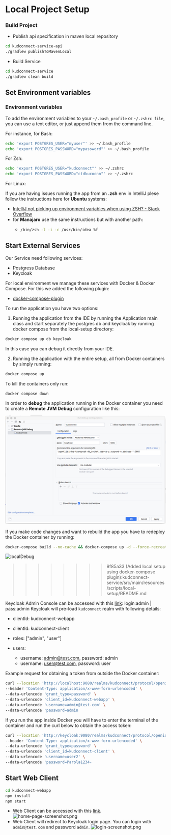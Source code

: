 # Local Project Setup

### Build Project

- Publish api specification in maven local repository

```bash
cd kudconnect-service-api
./gradlew publishToMavenLocal
```

- Build Service

```bash
cd kudconnect-service
./gradlew clean build 
```

## Set Environment variables

### Environment variables

To add the environment variables to your `~/.bash_profile` or `~/.zshrc file`, you can use a text editor, or just append them from the command line.

For instance, for Bash:

```bash
echo 'export POSTGRES_USER="myuser"' >> ~/.bash_profile
echo 'export POSTGRES_PASSWORD="mypassword"' >> ~/.bash_profile
```

For Zsh:

```bash
echo 'export POSTGRES_USER="kudconnect"' >> ~/.zshrc
echo 'export POSTGRES_PASSWORD="ctdkucoonn"' >> ~/.zshrc
```

For Linux:

If you are having issues running the app from an **.zsh** env in IntelliJ plese follow the instructions here for **Ubuntu** systems:

- [IntelliJ not picking up environment variables when using ZSH? - Stack Overflow](https://stackoverflow.com/questions/61469797/intellij-not-picking-up-environment-variables-when-using-zsh)
- for **Manajaro** use the same instructions but with another path:
  - ```bash
    /bin/zsh -l -i -c /usr/bin/idea %f
    ```

## Start External Services

Our Service need following services:

- Postgress Database
- Keycloak

For local environment we manage these services with Docker & Docker Compose. For this we added the following plugin:

* [docker-compose-plugin](https://plugins.gradle.org/plugin/com.palantir.docker-compose)

To run the application you have two options:

1. Running the application from the IDE by running the Application main class and start separately the postgres db and keycloak by running docker compose from the local-setup directory:

```bash
docker compose up db keycloak
```
In this case you can debug it directly from your IDE.

2. Running the application with the entire setup, all from Docker containers by simply running:

```bash
docker compose up
```

To kill the containers only run: 
```bash
docker compose down
```

In order to **debug** the application running in the Docker container you need to create a **Remote JVM Debug** configuration like this:

![localDebug](src/main/resources/images/local-debug.png)

If you make code changes and want to rebuild the app you have to redeploy the Docker container by running:

```bash
docker-compose build --no-cache && docker-compose up -d --force-recreate
```
![localDebug](../../images/local-debug.png)
>>>>>>>> 9f85a33 (Added local setup using docker-compose plugin):kudconnect-service/src/main/resources/scripts/local-setup/README.md

Keycloak Admin Console can be accessed with this [link](http://127.0.0.1:9080): login:admin | pass:admin
Keycloak will pre-load `kudconnect` realm with following details:
- clientId: kudconnect-webapp

- clientId: kudconnect-client
- roles: ["admin", "user"]
- users:
  - username: admin@test.com, password: admin
  - username: user@test.com, password: user

Example request for obtaining a token from outside the Docker container:

```bash
curl --location 'http://localhost:9080/realms/kudconnect/protocol/openid-connect/token' \
--header 'Content-Type: application/x-www-form-urlencoded' \
--data-urlencode 'grant_type=password' \
--data-urlencode 'client_id=kudconnect-webapp' \
--data-urlencode 'username=admin@test.com' \
--data-urlencode 'password=admin
```

If you run the app inside Docker you will have to enter the terminal of the container and run the curl below to obtain the access token:

```bash
curl --location 'http://keycloak:9080/realms/kudconnect/protocol/openid-connect/token' \
--header 'Content-Type: application/x-www-form-urlencoded' \
--data-urlencode 'grant_type=password' \
--data-urlencode 'client_id=kudconnect-client' \
--data-urlencode 'username=user2' \
--data-urlencode 'password=Parola1234-
```

## Start Web Client 

```bash
cd kudconnect-webapp
npm install
npm start
```

- Web Client can be accessed with this [link](http://localhost:3000).
![home-page-screenshot.png](..%2F..%2Fkudconnect-service%2Fdiagrams%2Fhome-page-screenshot.png)
- Web Client will redirect to Keycloak login page. You can login with `admin@test.com` and password `admin`.
![login-screenshot.png](..%2F..%2Fkudconnect-service%2Fdiagrams%2Flogin-screenshot.png)

